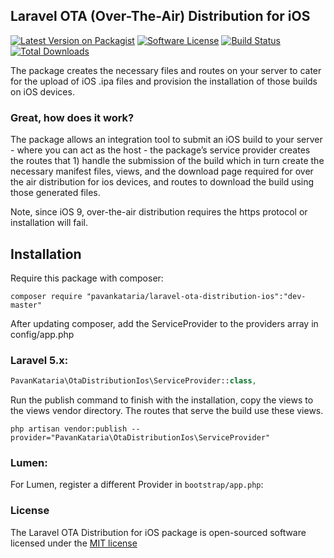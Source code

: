 ## Laravel OTA (Over-The-Air) Distribution for iOS

[![Latest Version on Packagist][ico-version]][link-packagist]
[![Software License][ico-license]](LICENSE.md)
[![Build Status][ico-travis]][link-travis]
[![Total Downloads][ico-downloads]][link-downloads]

The package creates the necessary files and routes on your server to cater for the upload of iOS .ipa files and provision the installation of those builds on iOS devices.

### Great, how does it work?

The package allows an integration tool to submit an iOS build to your server - where you can act as the host - the package’s service provider creates the routes that 1) handle the submission of the build which in turn create the necessary manifest files, views, and the download page required for over the air distribution for ios devices, and routes to download the build using those generated files.

Note, since iOS 9, over-the-air distribution requires the https protocol or installation will fail.

## Installation

Require this package with composer:

```shell
composer require "pavankataria/laravel-ota-distribution-ios":"dev-master"
```

After updating composer, add the ServiceProvider to the providers array in config/app.php

### Laravel 5.x:

```php
PavanKataria\OtaDistributionIos\ServiceProvider::class,
```

Run the publish command to finish with the installation, copy the views to the views vendor directory. The routes that serve the build use these views.

```shell
php artisan vendor:publish --provider="PavanKataria\OtaDistributionIos\ServiceProvider"
```

### Lumen:

For Lumen, register a different Provider in `bootstrap/app.php`:

### License

The Laravel OTA Distribution for iOS package is open-sourced software licensed under the [MIT license](http://opensource.org/licenses/MIT)

[ico-version]: https://img.shields.io/packagist/v/pavankataria/laravel-ota-distribution-ios.svg?style=flat-square
[ico-license]: https://img.shields.io/badge/license-MIT-brightgreen.svg?style=flat-square
[ico-travis]: https://img.shields.io/travis/pavankataria/laravel-ota-distribution-ios/master.svg?style=flat-square
[ico-scrutinizer]: https://img.shields.io/scrutinizer/coverage/g/pavankataria/laravel-ota-distribution-ios.svg?style=flat-square
[ico-code-quality]: https://img.shields.io/scrutinizer/g/pavankataria/laravel-ota-distribution-ios.svg?style=flat-square
[ico-downloads]: https://img.shields.io/packagist/dt/pavankataria/laravel-ota-distribution-ios.svg?style=flat-square

[link-packagist]: https://packagist.org/packages/pavankataria/laravel-ota-distribution-ios
[link-travis]: https://travis-ci.org/pavankataria/laravel-ota-distribution-ios
[link-scrutinizer]: https://scrutinizer-ci.com/g/pavankataria/laravel-ota-distribution-ios
[link-code-quality]: https://scrutinizer-ci.com/g/pavankataria/laravel-ota-distribution-ios
[link-downloads]: https://packagist.org/packages/pavankataria/laravel-ota-distribution-ios
[link-author]: https://github.com/pavankataria
[link-contributors]: ../../contributors

